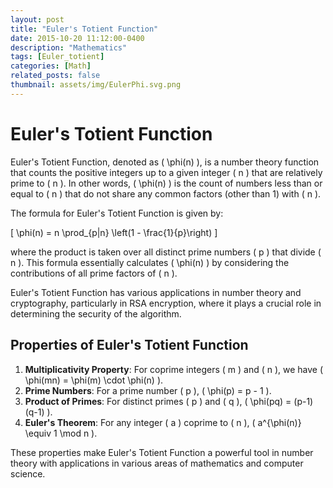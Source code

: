 ```yaml
---
layout: post
title: "Euler's Totient Function"
date: 2015-10-20 11:12:00-0400
description: "Mathematics"
tags: [Euler_totient]
categories: [Math]
related_posts: false
thumbnail: assets/img/EulerPhi.svg.png
---
```


# Euler's Totient Function

Euler's Totient Function, denoted as \( \phi(n) \), is a number theory function that counts the positive integers up to a given integer \( n \) that are relatively prime to \( n \). In other words, \( \phi(n) \) is the count of numbers less than or equal to \( n \) that do not share any common factors (other than 1) with \( n \).

The formula for Euler's Totient Function is given by:

\[
\phi(n) = n \prod_{p|n} \left(1 - \frac{1}{p}\right)
\]

where the product is taken over all distinct prime numbers \( p \) that divide \( n \). This formula essentially calculates \( \phi(n) \) by considering the contributions of all prime factors of \( n \).

Euler's Totient Function has various applications in number theory and cryptography, particularly in RSA encryption, where it plays a crucial role in determining the security of the algorithm.

## Properties of Euler's Totient Function

1. **Multiplicativity Property**: For coprime integers \( m \) and \( n \), we have \( \phi(mn) = \phi(m) \cdot \phi(n) \).
2. **Prime Numbers**: For a prime number \( p \), \( \phi(p) = p - 1 \).
3. **Product of Primes**: For distinct primes \( p \) and \( q \), \( \phi(pq) = (p-1)(q-1) \).
4. **Euler's Theorem**: For any integer \( a \) coprime to \( n \), \( a^{\phi(n)} \equiv 1 \mod n \).

These properties make Euler's Totient Function a powerful tool in number theory with applications in various areas of mathematics and computer science.
